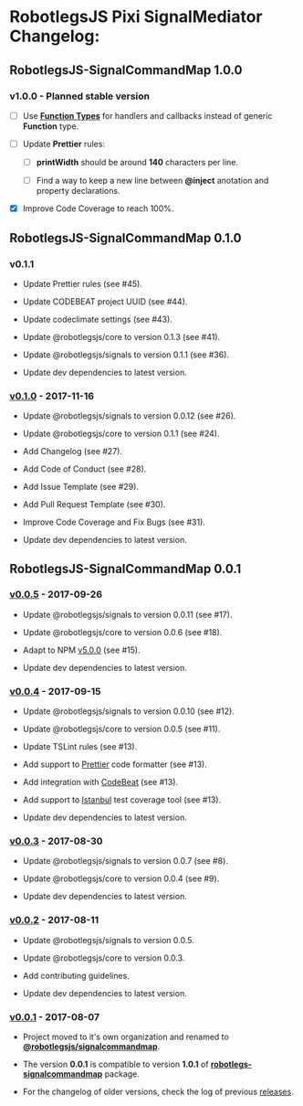# RobotlegsJS Pixi SignalMediator Changelog:

## RobotlegsJS-SignalCommandMap 1.0.0

### v1.0.0 - Planned stable version

- [ ] Use [**Function Types**](https://www.typescriptlang.org/docs/handbook/functions.html) for handlers and callbacks instead of generic **Function** type.

- [ ] Update **Prettier** rules:

  - [ ] **printWidth** should be around **140** characters per line.

  - [ ] Find a way to keep a new line between **@inject** anotation and property declarations.

- [x] Improve Code Coverage to reach 100%.

## RobotlegsJS-SignalCommandMap 0.1.0

### v0.1.1

- Update Prettier rules (see #45).

- Update CODEBEAT project UUID (see #44).

- Update codeclimate settings (see #43).

- Update @robotlegsjs/core to version 0.1.3 (see #41).

- Update @robotlegsjs/signals to version 0.1.1 (see #36).

- Update dev dependencies to latest version.

### [v0.1.0](https://github.com/RobotlegsJS/RobotlegsJS-SignalCommandMap/releases/tag/0.1.0) - 2017-11-16

- Update @robotlegsjs/signals to version 0.0.12 (see #26).

- Update @robotlegsjs/core to version 0.1.1 (see #24).

- Add Changelog (see #27).

- Add Code of Conduct (see #28).

- Add Issue Template (see #29).

- Add Pull Request Template (see #30).

- Improve Code Coverage and Fix Bugs (see #31).

- Update dev dependencies to latest version.

## RobotlegsJS-SignalCommandMap 0.0.1

### [v0.0.5](https://github.com/RobotlegsJS/RobotlegsJS-SignalCommandMap/releases/tag/0.0.5) - 2017-09-26

- Update @robotlegsjs/signals to version 0.0.11 (see #17).

- Update @robotlegsjs/core to version 0.0.6 (see #18).

- Adapt to NPM [v5.0.0](http://blog.npmjs.org/post/161081169345/v500) (see #15).

- Update dev dependencies to latest version.

### [v0.0.4](https://github.com/RobotlegsJS/RobotlegsJS-SignalCommandMap/releases/tag/0.0.4) - 2017-09-15

- Update @robotlegsjs/signals to version 0.0.10 (see #12).

- Update @robotlegsjs/core to version 0.0.5 (see #11).

- Update TSLint rules (see #13).

- Add support to [Prettier](https://prettier.io) code formatter (see #13).

- Add integration with [CodeBeat](https://codebeat.co) (see #13).

- Add support to [Istanbul](https://istanbul.js.org) test coverage tool (see #13).

- Update dev dependencies to latest version.

### [v0.0.3](https://github.com/RobotlegsJS/RobotlegsJS-SignalCommandMap/releases/tag/0.0.3) - 2017-08-30

- Update @robotlegsjs/signals to version 0.0.7 (see #8).

- Update @robotlegsjs/core to version 0.0.4 (see #9).

- Update dev dependencies to latest version.

### [v0.0.2](https://github.com/RobotlegsJS/RobotlegsJS-SignalCommandMap/releases/tag/0.0.2) - 2017-08-11

- Update @robotlegsjs/signals to version 0.0.5.

- Update @robotlegsjs/core to version 0.0.3.

- Add contributing guidelines.

- Update dev dependencies to latest version.

### [v0.0.1](https://github.com/RobotlegsJS/RobotlegsJS-SignalCommandMap/releases/tag/0.0.1) - 2017-08-07

- Project moved to it's own organization and renamed to [**@robotlegsjs/signalcommandmap**](https://www.npmjs.com/package/@robotlegsjs/signalcommandmap).

- The version **0.0.1** is compatible to version **1.0.1** of [**robotlegs-signalcommandmap**](https://www.npmjs.com/package/robotlegs-signalcommandmap) package.

- For the changelog of older versions, check the log of previous [releases](https://github.com/GoodgameStudios/RobotlegsJS-SignalCommandMap/releases).
